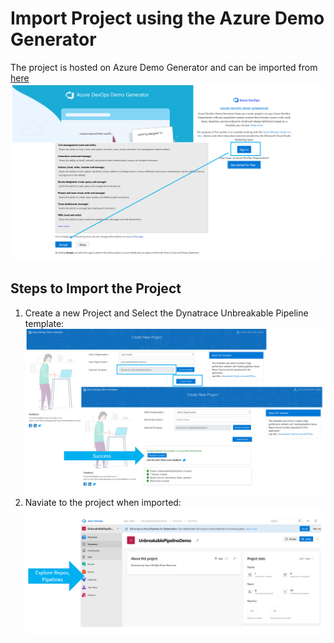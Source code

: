 # Import Project using the Azure Demo Generator 

The project is hosted on Azure Demo Generator and can be imported from [here](https://azuredevopsdemogenerator.azurewebsites.net/?name=dynatrace)
![](./images/AzureDevopsImport1.PNG)

## Steps to Import the Project
1. Create a new Project and Select the Dynatrace Unbreakable Pipeline template:
![](./images/AzureDevopsImport2.PNG)
2. Naviate to the project when imported: 
![](./images/AzureDevopsImport3.PNG)
